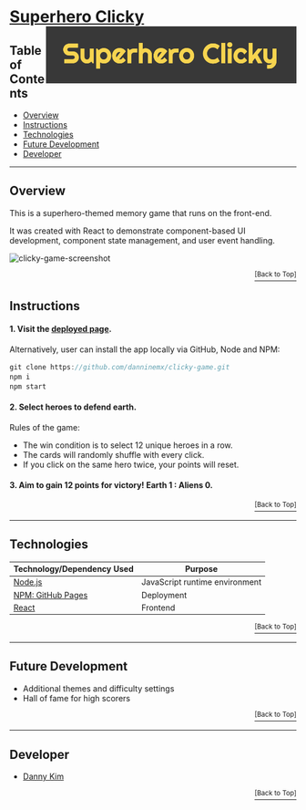 # <a href="https://danninemx.github.io/clicky-game/">Superhero Clicky</a> <img src="https://github.com/danninemx/clicky-game/blob/master/public/clicky-logo.png/" alt="superhero clicky logo" align="right" height="100"> <a name="top"></a>

## Table of Contents

- [Overview](#overview)
- [Instructions](#instructions)
- [Technologies](#technologies)
- [Future Development](#future)
- [Developer](#team)

---

## Overview <a name="overview"></a>

This is a superhero-themed memory game that runs on the front-end.

It was created with React to demonstrate component-based UI development, component state management, and user event handling.

![clicky-game-screenshot](./public/clicky-game.png)

<p align='right'><a href='#top'><sup>[Back to Top]</sup></a></p>

## Instructions <a name="instructions"></a>

#### 1. Visit the [deployed page](https://danninemx.github.io/clicky-game/).

Alternatively, user can install the app locally via GitHub, Node and NPM:

```js
git clone https://github.com/danninemx/clicky-game.git
npm i
npm start
```

#### 2. Select heroes to defend earth.

Rules of the game:

- The win condition is to select 12 unique heroes in a row.
- The cards will randomly shuffle with every click.
- If you click on the same hero twice, your points will reset.

#### 3. Aim to gain 12 points for victory! Earth 1 : Aliens 0.

<p align='right'><a href='#top'><sup>[Back to Top]</sup></a></p>

---

## Technologies <a name="technologies"></a>

| Technology/Dependency Used                                     | Purpose                        |
| -------------------------------------------------------------- | ------------------------------ |
| [Node.js](https://nodejs.org/en/)                              | JavaScript runtime environment |
| [NPM: GitHub Pages](https://www.npmjs.com/package/gh-pages)    | Deployment                     |
| [React](https://github.com/facebookincubator/create-react-app) | Frontend                       |

<p align='right'><a href='#top'><sup>[Back to Top]</sup></a></p>

---

## Future Development <a name="future"></a>

- Additional themes and difficulty settings
- Hall of fame for high scorers

<p align='right'><a href='#top'><sup>[Back to Top]</sup></a></p>

---

## Developer <a name="team"></a>

- [Danny Kim](https://github.com/danninemx)

<p align='right'><a href='#top'><sup>[Back to Top]</sup></a></p>
